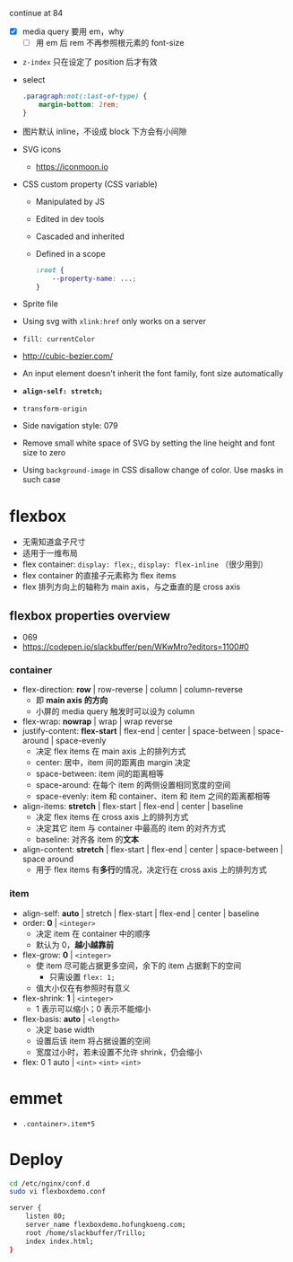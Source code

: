 continue at 84

- [x] media query 要用 em，why
    - [ ] 用 em 后 rem 不再参照根元素的 font-size
- `z-index` 只在设定了 position 后才有效
- select

    ```css
    .paragraph:not(:last-of-type) {
        margin-bottom: 2rem;
    }
    ```

- 图片默认 inline，不设成 block 下方会有小间隙 
- SVG icons
    - https://iconmoon.io
- CSS custom property (CSS variable)
    - Manipulated by JS
    - Edited in dev tools
    - Cascaded and inherited
    - Defined in a scope

        ```css
        :root {
            --property-name: ...;
        }
        ```

- Sprite file
- Using svg with `xlink:href` only works on a server
- `fill: currentColor`
- http://cubic-bezier.com/
- An input element doesn't inherit the font family, font size automatically
- **`align-self: stretch;`**
- `transform-origin`
- Side navigation style: 079
- Remove small white space of SVG by setting the line height and font size to zero
- Using `background-image` in CSS disallow change of color. Use masks in such case
# flexbox
- 无需知道盒子尺寸
- 适用于一维布局
- flex container: `display: flex;`, `display: flex-inline` （很少用到）
- flex container 的直接子元素称为 flex items
- flex 排列方向上的轴称为 main axis，与之垂直的是 cross axis
## flexbox properties overview
- 069
- https://codepen.io/slackbuffer/pen/WKwMro?editors=1100#0
### container
- flex-direction: **row** | row-reverse | column | column-reverse
    - 即 **main axis 的方向**
    - 小屏的 media query 触发时可以设为 column
- flex-wrap: **nowrap** | wrap | wrap reverse
- justify-content: **flex-start** | flex-end | center | space-between | space-around | space-evenly
    - 决定 flex items 在 main axis 上的排列方式
    - center: 居中，item 间的距离由 margin 决定
    - space-between: item 间的距离相等
    - space-around: 在每个 item 的两侧设置相同宽度的空间
    - space-evenly: item 和 container、item 和 item 之间的距离都相等
- align-items: **stretch** | flex-start | flex-end | center | baseline
    - 决定 flex items 在 cross axis 上的排列方式
    - 决定其它 item 与 container 中最高的 item 的对齐方式 
    - baseline: 对齐各 item 的**文本**
- align-content: **stretch** | flex-start | flex-end | center | space-between | space around
    - 用于 flex items 有**多行**的情况，决定行在 cross axis 上的排列方式
### item
- align-self: **auto** | stretch | flex-start | flex-end | center | baseline
- order: **0** | `<integer>`
    - 决定 item 在 container 中的顺序
    - 默认为 0，**越小越靠前**
- flex-grow: **0** | `<integer>`
    - 使 item 尽可能占据更多空间，余下的 item 占据剩下的空间
        - 只需设置 `flex: 1;`
    - 值大小仅在有参照时有意义
- flex-shrink: **1** | `<integer>`
    - 1 表示可以缩小；0 表示不能缩小
- flex-basis: **auto** | `<length>` 
    - 决定 base width
    - 设置后该 item 将占据设置的空间
    - 宽度过小时，若未设置不允许 shrink，仍会缩小
- flex: 0 1 auto | `<int>` `<int>` `<int>`
# emmet
- `.container>.item*5`
# Deploy

```bash
cd /etc/nginx/conf.d
sudo vi flexboxdemo.conf

server {
    listen 80;
    server_name flexboxdemo.hofungkoeng.com;
    root /home/slackbuffer/Trillo;
    index index.html;
}
```